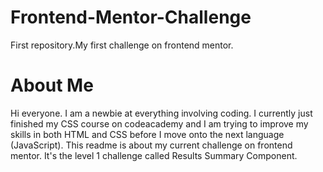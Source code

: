 # Frontend-Mentor-Challenge
First repository.My first challenge on frontend mentor.

# About Me
Hi everyone. I am a newbie at everything involving coding. I currently just finished my CSS course on codeacademy and I am trying to
improve my skills in both HTML and CSS before I move onto the next language (JavaScript). This readme is about my current challenge on 
frontend mentor. It's the level 1 challenge called Results Summary Component. 


